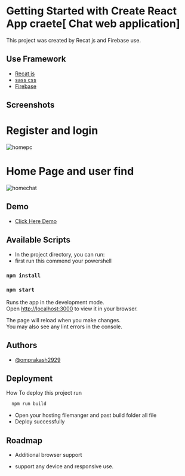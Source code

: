 
# Getting Started with Create React App craete[ Chat web application]
This project was created by Recat js and Firebase use.


## Use Framework

 - [Recat js]()
 - [sass css]()
 - [Firebase]()


## Screenshots

# Register and login
![homepc](https://user-images.githubusercontent.com/91268538/203066140-c519245c-9c22-4bc7-a663-41ae0d7b0a89.png)
# Home Page and user find
![homechat](https://user-images.githubusercontent.com/91268538/203066363-2e0f4932-9156-4287-b1e0-7ae89dcfb618.png)


## Demo

- [Click Here Demo](http://minichats.live/)

## Available Scripts

- In the project directory, you can run:
- first run this commend your powershell
### `npm install`

### `npm start`

Runs the app in the development mode.\
Open [http://localhost:3000](http://localhost:3000) to view it in your browser.

The page will reload when you make changes.\
You may also see any lint errors in the console.
    
## Authors

- [@omprakash2929](https://github.com/omprakash2929)


## Deployment

How To deploy this project run

```bash
  npm run build 
```

- Open your hosting filemanger and past build folder all file 
- Deploy successfully
## Roadmap

- Additional browser support

- support any device and responsive use.
